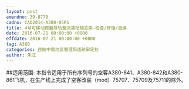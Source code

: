 ```yaml
---
layout: post
amendno: 39-8778
cadno: CAD2014-A380-05R1
title: 4号可移动襟翼导轨整流罩枢轴支架-检查/修理/更换
date: 2016-07-21 00:00:00 +0800
effdate: 2016-07-21 00:00:00 +0800
tag: A380
categories: 民航中南地区管理局适航审定处
author: 朱江
---
```


##适用范围:
本指令适用于所有序列号的空客A380-841、A380-842和A380-861飞机，在生产线上完成了空客改装（mod）75707、75709及75711的除外。

